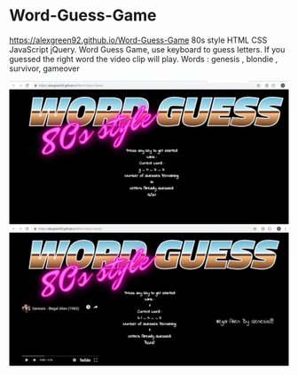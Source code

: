 # Word-Guess-Game
https://alexgreen92.github.io/Word-Guess-Game
80s style
HTML CSS JavaScript jQuery. 
Word Guess Game, use keyboard to guess letters. If you guessed the right word the video clip will play. Words : genesis , blondie , survivor, gameover

![screenshot0](https://github.com/AlexGreen92/Word-Guess-Game/blob/master/assets/images/Screenshot0.png)
![screenshot1](https://github.com/AlexGreen92/Word-Guess-Game/blob/master/assets/images/Screenshot1.png)
